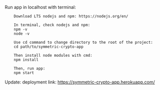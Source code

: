 Run app in localhost with terminal:

        Download LTS nodejs and npm: https://nodejs.org/en/

        In terminal, check nodejs and npm:
        npm -v
        node -v

        Use cd command to change directory to the root of the project:
        cd path/to/symmetric-crypto-app

        Then install node modules with cmd:
        npm install

        Then, run app:
        npm start


Update: deployment link: https://symmetric-crypto-app.herokuapp.com/ 

